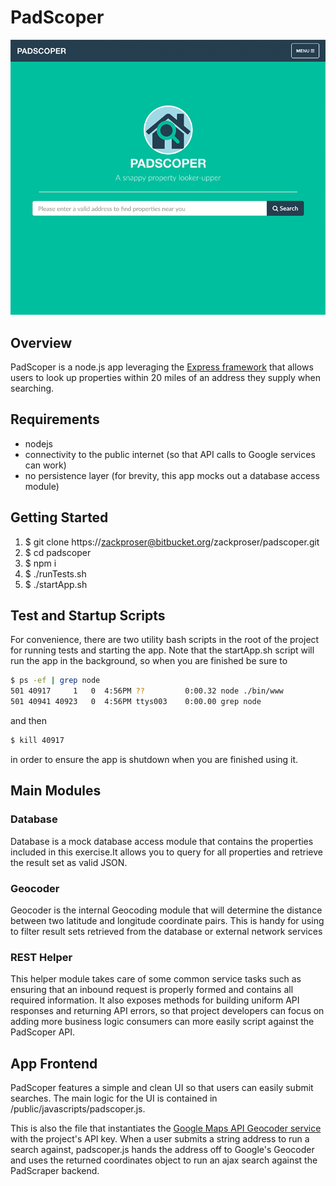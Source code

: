 # PadScoper

![PadScoper Preview](/public/images/padscoper-splash.png)

## Overview 
PadScoper is a node.js app leveraging the [Express framework](https://expressjs.com/) that allows users to look up properties within 20 miles of an address they supply when searching. 

## Requirements
* nodejs
* connectivity to the public internet (so that API calls to Google services can work)
* no persistence layer (for brevity, this app mocks out a database access module)

## Getting Started 
1. $ git clone https://zackproser@bitbucket.org/zackproser/padscoper.git
2. $ cd padscoper
3. $ npm i 
4. $ ./runTests.sh
5. $ ./startApp.sh


## Test and Startup Scripts
For convenience, there are two utility bash scripts in the root of the project for running tests and starting the app. Note that the startApp.sh script will run the app in the background, so when you are finished be sure to 

```bash
$ ps -ef | grep node
501 40917     1   0  4:56PM ??         0:00.32 node ./bin/www
501 40941 40923   0  4:56PM ttys003    0:00.00 grep node
```
and then 

```bash
$ kill 40917
```

in order to ensure the app is shutdown when you are finished using it.

## Main Modules

### Database
Database is a mock database access module that contains the properties included in this exercise.It allows you to query for all properties and retrieve the result set as valid JSON. 

### Geocoder
Geocoder is the internal Geocoding module that will determine the distance between two latitude and longitude coordinate pairs. This is handy for using to filter result sets retrieved from the database or external network services

### REST Helper
This helper module takes care of some common service tasks such as ensuring that an inbound request is properly formed and contains all required information. It also exposes methods for building uniform API responses and returning API errors, so that project developers can focus on adding more business logic consumers can more easily script against the PadScoper API. 

## App Frontend 
PadScoper features a simple and clean UI so that users can easily submit searches. The main logic for the UI is contained in /public/javascripts/padscoper.js. 

This is also the file that instantiates the [Google Maps API Geocoder service](https://developers.google.com/maps/documentation/javascript/geocoding) with the project's API key. When a user submits a string address to run a search against, padscoper.js hands the address off to Google's Geocoder and uses the returned coordinates object to run an ajax search against the PadScraper backend. 